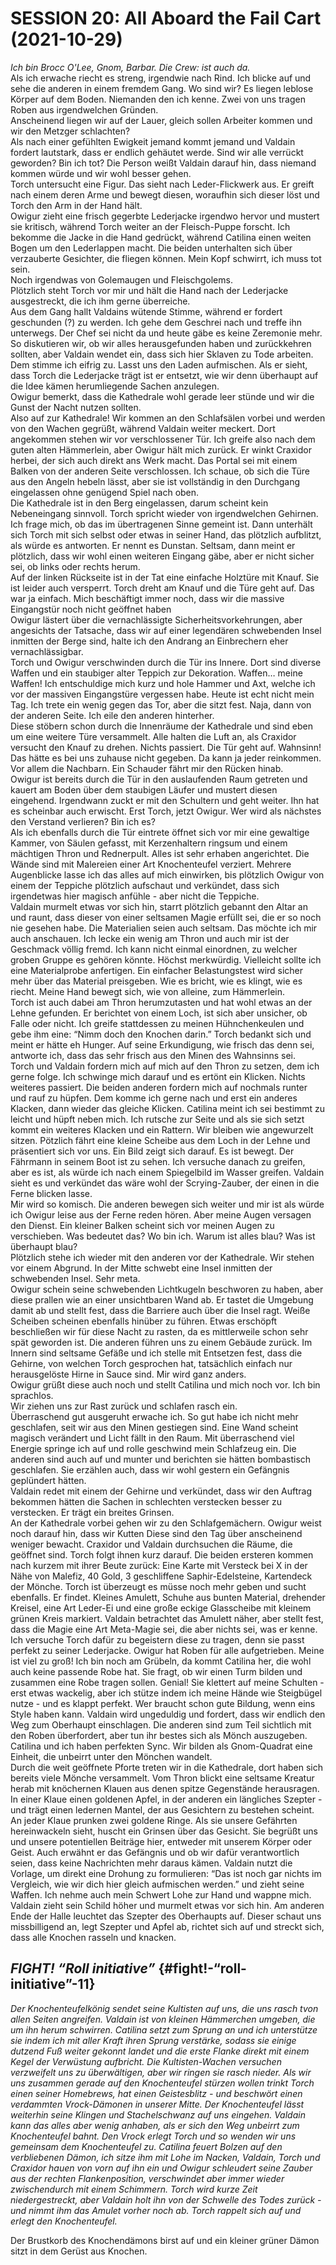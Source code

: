# **SESSION 20: All Aboard the Fail Cart (2021-10-29)**

*Ich bin Brocc O'Lee, Gnom, Barbar. Die Crew: ist auch da.*  
Als ich erwache riecht es streng, irgendwie nach Rind. Ich blicke auf und sehe die anderen in einem fremdem Gang. Wo sind wir? Es liegen leblose Körper auf dem Boden. Niemanden den ich kenne. Zwei von uns tragen Roben aus irgendwelchen Gründen.  
Anscheinend liegen wir auf der Lauer, gleich sollen Arbeiter kommen und wir den Metzger schlachten?  
Als nach einer gefühlten Ewigkeit jemand kommt jemand und Valdain fordert lautstark, dass er endlich gehäutet werde. Sind wir alle verrückt geworden? Bin ich tot? Die Person weißt Valdain darauf hin, dass niemand kommen würde und wir wohl besser gehen.  
Torch untersucht eine Figur. Das sieht nach Leder-Flickwerk aus. Er greift nach einem deren Arme und bewegt diesen, woraufhin sich dieser löst und Torch den Arm in der Hand hält.  
Owigur zieht eine frisch gegerbte Lederjacke irgendwo hervor und mustert sie kritisch, während Torch weiter an der Fleisch-Puppe forscht. Ich bekomme die Jacke in die Hand gedrückt, während Catilina einen weiten Bogen um den Lederlappen macht. Die beiden unterhalten sich über verzauberte Gesichter, die fliegen können. Mein Kopf schwirrt, ich muss tot sein.  
Noch irgendwas von Golemaugen und Fleischgolems.  
Plötzlich steht Torch vor mir und hält die Hand nach der Lederjacke ausgestreckt, die ich ihm gerne überreiche.  
Aus dem Gang hallt Valdains wütende Stimme, während er fordert geschunden (?) zu werden. Ich gehe dem Geschrei nach und treffe ihn unterwegs. Der Chef sei nicht da und heute gäbe es keine Zeremonie mehr. So diskutieren wir, ob wir alles herausgefunden haben und zurückkehren sollten, aber Valdain wendet ein, dass sich hier Sklaven zu Tode arbeiten. Dem stimme ich eifrig zu. Lasst uns den Laden aufmischen. Als er sieht, dass Torch die Lederjacke trägt ist er entsetzt, wie wir denn überhaupt auf die Idee kämen herumliegende Sachen anzulegen.  
Owigur bemerkt, dass die Kathedrale wohl gerade leer stünde und wir die Gunst der Nacht nutzen sollten.  
Also auf zur Kathedrale\! Wir kommen an den Schlafsälen vorbei und werden von den Wachen gegrüßt, während Valdain weiter meckert. Dort angekommen stehen wir vor verschlossener Tür. Ich greife also nach dem guten alten Hämmerlein, aber Owigur hält mich zurück. Er winkt Craxidor herbei, der sich auch direkt ans Werk macht. Das Portal sei mit einem Balken von der anderen Seite verschlossen. Ich schaue, ob sich die Türe aus den Angeln hebeln lässt, aber sie ist vollständig in den Durchgang eingelassen ohne genügend Spiel nach oben.  
Die Kathedrale ist in den Berg eingelassen, darum scheint kein Nebeneingang sinnvoll. Torch spricht wieder von irgendwelchen Gehirnen. Ich frage mich, ob das im übertragenen Sinne gemeint ist. Dann unterhält sich Torch mit sich selbst oder etwas in seiner Hand, das plötzlich aufblitzt, als würde es antworten. Er nennt es Dunstan. Seltsam, dann meint er plötzlich, dass wir wohl einen weiteren Eingang gäbe, aber er nicht sicher sei, ob links oder rechts herum.  
Auf der linken Rückseite ist in der Tat eine einfache Holztüre mit Knauf. Sie ist leider auch versperrt. Torch dreht am Knauf und die Türe geht auf. Das war ja einfach. Mich beschäftigt immer noch, dass wir die massive Eingangstür noch nicht geöffnet haben  
Owigur lästert über die vernachlässigte Sicherheitsvorkehrungen, aber angesichts der Tatsache, dass wir auf einer legendären schwebenden Insel inmitten der Berge sind, halte ich den Andrang an Einbrechern eher vernachlässigbar.  
Torch und Owigur verschwinden durch die Tür ins Innere. Dort sind diverse Waffen und ein staubiger alter Teppich zur Dekoration. Waffen… meine Waffen\! Ich entschuldige mich kurz und hole Hammer und Axt, welche ich vor der massiven Eingangstüre vergessen habe. Heute ist echt nicht mein Tag. Ich trete ein wenig gegen das Tor, aber die sitzt fest. Naja, dann von der anderen Seite. Ich eile den anderen hinterher.  
Diese stöbern schon durch die Innenräume der Kathedrale und sind eben um eine weitere Türe versammelt. Alle halten die Luft an, als Craxidor versucht den Knauf zu drehen. Nichts passiert. Die Tür geht auf. Wahnsinn\!  
Das hätte es bei uns zuhause nicht gegeben. Da kann ja jeder reinkommen. Vor allem die Nachbarn. Ein Schauder fährt mir den Rücken hinab.  
Owigur ist bereits durch die Tür in den auslaufenden Raum getreten und kauert am Boden über dem staubigen Läufer und mustert diesen eingehend. Irgendwann zuckt er mit den Schultern und geht weiter. Ihn hat es scheinbar auch erwischt. Erst Torch, jetzt Owigur. Wer wird als nächstes den Verstand verlieren? Bin ich es?  
Als ich ebenfalls durch die Tür eintrete öffnet sich vor mir eine gewaltige Kammer, von Säulen gefasst, mit Kerzenhaltern ringsum und einem mächtigen Thron und Rednerpult. Alles ist sehr erhaben angerichtet. Die Wände sind mit Malereien einer Art  Knochenteufel verziert. Mehrere Augenblicke lasse ich das alles auf mich einwirken, bis plötzlich Owigur von einem der Teppiche plötzlich aufschaut und verkündet, dass sich irgendetwas hier magisch anfühle \- aber nicht die Teppiche.  
Valdain murmelt etwas vor sich hin, starrt plötzlich gebannt den Altar an und raunt, dass dieser von einer seltsamen Magie erfüllt sei, die er so noch nie gesehen habe. Die Materialien seien auch seltsam. Das möchte ich mir auch anschauen. Ich lecke ein wenig am Thron und auch mir ist der Geschmack völlig fremd. Ich kann nicht einmal einordnen, zu welcher groben Gruppe es gehören könnte. Höchst merkwürdig. Vielleicht sollte ich eine Materialprobe anfertigen. Ein einfacher Belastungstest wird sicher mehr über das Material preisgeben. Wie es bricht, wie es klingt, wie es riecht. Meine Hand bewegt sich, wie von alleine, zum Hämmerlein.  
Torch ist auch dabei am Thron herumzutasten und hat wohl etwas an der Lehne gefunden. Er berichtet von einem Loch, ist sich aber unsicher, ob Falle oder nicht. Ich greife stattdessen zu meinen Hühnchenkeulen und gebe ihm eine: “Nimm doch den Knochen darin.” Torch bedankt sich und meint er hätte eh Hunger. Auf seine Erkundigung, wie frisch das denn sei, antworte ich, dass das sehr frisch aus den Minen des Wahnsinns sei.  
Torch und Valdain fordern mich auf mich auf den Thron zu setzen, dem ich gerne folge. Ich schwinge mich darauf und es ertönt ein Klicken. Nichts weiteres passiert. Die beiden anderen fordern mich auf nochmals runter und rauf zu hüpfen. Dem komme ich gerne nach und erst ein anderes Klacken, dann wieder das gleiche Klicken. Catilina meint ich sei bestimmt zu leicht und hüpft neben mich. Ich rutsche zur Seite und als sie sich setzt kommt ein weiteres Klacken und ein Rattern. Wir bleiben wie angewurzelt sitzen. Pötzlich fährt eine kleine Scheibe aus dem Loch in der Lehne und präsentiert sich vor uns. Ein Bild zeigt sich darauf. Es ist bewegt. Der Fährmann in seinem Boot ist zu sehen. Ich versuche danach zu greifen, aber es ist, als würde ich nach einem Spiegelbild im Wasser greifen. Valdain sieht es und verkündet das wäre wohl der Scrying-Zauber, der einen in die Ferne blicken lasse.  
Mir wird so komisch. Die anderen bewegen sich weiter und mir ist als würde ich Owigur leise aus der Ferne reden hören. Aber meine Augen versagen den Dienst. Ein kleiner Balken scheint sich vor meinen Augen zu verschieben. Was bedeutet das? Wo bin ich. Warum ist alles blau? Was ist überhaupt blau?  
Plötzlich stehe ich wieder mit den anderen vor der Kathedrale. Wir stehen vor einem Abgrund. In der Mitte schwebt eine Insel inmitten der schwebenden Insel. Sehr meta.  
Owigur schein seine schwebenden Lichtkugeln beschworen zu haben, aber diese prallen wie an einer unsichtbaren Wand ab. Er tastet die Umgebung damit ab und stellt fest, dass die Barriere auch über die Insel ragt. Weiße Scheiben scheinen ebenfalls hinüber zu führen. Etwas erschöpft beschließen wir für diese Nacht zu rasten, da es mittlerweile schon sehr spät geworden ist. Die anderen führen uns zu einem Gebäude zurück. Im Innern sind seltsame Gefäße und ich stelle mit Entsetzen fest, dass die Gehirne, von welchen Torch gesprochen hat, tatsächlich  einfach nur herausgelöste Hirne in Sauce sind. Mir wird ganz anders.  
Owigur grüßt diese auch noch und stellt Catilina und mich noch vor. Ich bin sprachlos.  
Wir ziehen uns zur Rast zurück und schlafen rasch ein.  
Überraschend gut ausgeruht erwache ich. So gut habe ich nicht mehr geschlafen, seit wir aus den Minen gestiegen sind. Eine Wand scheint magisch verändert und Licht fällt in den Raum. Mit überraschend viel Energie springe ich auf und rolle geschwind mein Schlafzeug ein. Die anderen sind auch auf und munter und berichten sie hätten bombastisch geschlafen. Sie erzählen auch, dass wir wohl gestern ein Gefängnis geplündert hätten.  
Valdain redet mit einem der Gehirne und verkündet, dass wir den Auftrag bekommen hätten die Sachen in schlechten verstecken besser zu verstecken. Er trägt ein breites Grinsen.  
An der Kathedrale vorbei gehen wir zu den Schlafgemächern. Owigur weist noch darauf hin, dass wir Kutten Diese sind den Tag über anscheinend weniger bewacht. Craxidor und Valdain durchsuchen die Räume, die geöffnet sind. Torch folgt ihnen kurz darauf. Die beiden ersteren kommen nach kurzem mit ihrer Beute zurück: Eine Karte mit Versteck bei X in der Nähe von Malefiz, 40 Gold, 3 geschliffene Saphir-Edelsteine, Kartendeck der Mönche. Torch ist überzeugt es müsse noch mehr geben und sucht ebenfalls. Er findet. Kleines Amulett, Schuhe aus bunten Material, drehender Kreisel, eine Art Leder-Ei und eine große eckige Glasscheibe mit kleinem grünen Kreis markiert. Valdain betrachtet das Amulett näher, aber stellt fest, dass die Magie eine Art Meta-Magie sei, die aber nichts sei, was er kenne. Ich versuche Torch dafür zu begeistern diese zu tragen, denn sie passt perfekt zu seiner Lederjacke. Owigur hat Roben für alle aufgetrieben. Meine ist viel zu groß\! Ich bin noch am Grübeln, da kommt Catilina her, die wohl auch keine passende Robe hat. Sie fragt, ob wir einen Turm bilden und zusammen eine Robe tragen sollen. Genial\! Sie klettert auf meine Schulten \- erst etwas wackelig, aber ich stütze indem ich meine Hände wie Steigbügel nutze \- und es klappt perfekt. Wer braucht schon gute Bildung, wenn eins Style haben kann. Valdain wird ungeduldig und fordert, dass wir endlich den Weg zum Oberhaupt einschlagen. Die anderen sind zum Teil sichtlich mit den Roben überfordert, aber tun ihr bestes sich als Mönch auszugeben. Catilina und ich haben perfekten Sync. Wir bilden als Gnom-Quadrat eine Einheit, die unbeirrt unter den Mönchen wandelt.  
Durch die weit geöffnete Pforte treten wir in die Kathedrale, dort haben sich bereits viele Mönche versammelt. Vom Thron blickt eine seltsame Kreatur herab mit knöchernen Klauen aus denen spitze Gegenstände herausragen. In einer Klaue einen goldenen Apfel, in der anderen ein längliches Szepter \- und trägt einen ledernen Mantel, der aus Gesichtern zu bestehen scheint. An jeder Klaue prunken zwei goldene Ringe. Als sie unsere Gefährten hereinwackeln sieht, huscht ein Grinsen über das Gesicht. Sie begrüßt uns und unsere potentiellen Beiträge hier, entweder mit unserem Körper oder Geist. Auch erwähnt er das Gefängnis und ob wir dafür verantwortlich seien, dass keine Nachrichten mehr daraus kämen. Valdain nutzt die Vorlage, um direkt eine Drohung zu formulieren: “Das ist noch gar nichts im Vergleich, wie wir dich hier gleich aufmischen werden.” und zieht seine Waffen. Ich nehme auch mein Schwert Lohe zur Hand und wappne mich. Valdain zieht sein Schild höher und murmelt etwas vor sich hin. Am anderen Ende der Halle leuchtet das Szepter des Oberhaupts auf. Dieser schaut uns missbilligend an, legt Szepter und Apfel ab, richtet sich auf und streckt sich, dass alle Knochen rasseln und knacken.

## ***FIGHT\!  “Roll initiative”*** {#fight!-“roll-initiative”-11}

*Der Knochenteufelkönig sendet seine Kultisten auf uns, die uns rasch tvon allen Seiten angreifen. Valdain ist von kleinen Hämmerchen umgeben, die um ihn herum schwirren. Catilina setzt zum Sprung an und ich unterstütze sie indem ich mit aller Kraft ihren Sprung verstärke, sodass sie einige dutzend Fuß weiter gekonnt landet und die erste Flanke direkt mit einem Kegel der Verwüstung aufbricht. Die Kultisten-Wachen versuchen verzweifelt uns zu überwältigen, aber wir ringen sie rasch nieder. Als wir uns zusammen gerade auf den Knochenteufel stürzen wollen trinkt Torch einen seiner Homebrews, hat einen Geistesblitz \- und beschwört einen verdammten Vrock-Dämonen in unserer Mitte. Der Knochenteufel lässt weiterhin seine Klingen und Stachelschwanz auf uns eingehen. Valdain kann das alles aber wenig anhaben, als er sich den Weg unbeirrt zum Knochenteufel bahnt. Den Vrock erlegt Torch und so wenden wir uns gemeinsam dem Knochenteufel zu. Catilina feuert Bolzen auf den verbliebenen Dämon, ich sitze ihm mit Lohe im Nacken, Valdain, Torch und Craxidor hauen von vorn auf ihn ein und Owigur schleudert seine Zauber aus der rechten Flankenposition, verschwindet aber immer wieder zwischendurch mit einem Schimmern. Torch wird kurze Zeit niedergestreckt, aber Valdain holt ihn von der Schwelle des Todes zurück \- und nimmt ihm das Amulet vorher noch ab. Torch rappelt sich auf und erlegt den Knochenteufel.*

Der Brustkorb des Knochendämons birst auf und ein kleiner grüner Dämon sitzt in dem Gerüst aus Knochen.
